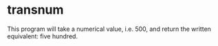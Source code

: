 # transnum
This program will take a numerical value, i.e. 500, and return the written equivalent: five hundred.

<!-- ![Overview](/src/images/overview.png?raw=true) -->
